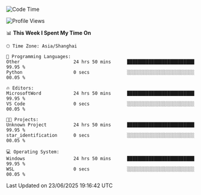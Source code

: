 <!--START_SECTION:waka-->
![Code Time](http://img.shields.io/badge/Code%20Time-3%2C017%20hrs%2042%20mins-blue)

![Profile Views](http://img.shields.io/badge/Profile%20Views-0-blue)

📊 **This Week I Spent My Time On** 

```text
🕑︎ Time Zone: Asia/Shanghai

💬 Programming Languages: 
Other                    24 hrs 50 mins      █████████████████████████   99.95 % 
Python                   0 secs              ░░░░░░░░░░░░░░░░░░░░░░░░░   00.05 % 

🔥 Editors: 
MicrosoftWord            24 hrs 50 mins      █████████████████████████   99.95 % 
VS Code                  0 secs              ░░░░░░░░░░░░░░░░░░░░░░░░░   00.05 % 

🐱‍💻 Projects: 
Unknown Project          24 hrs 50 mins      █████████████████████████   99.95 % 
star_identification      0 secs              ░░░░░░░░░░░░░░░░░░░░░░░░░   00.05 % 

💻 Operating System: 
Windows                  24 hrs 50 mins      █████████████████████████   99.95 % 
WSL                      0 secs              ░░░░░░░░░░░░░░░░░░░░░░░░░   00.05 % 
```


 Last Updated on 23/06/2025 19:16:42 UTC
<!--END_SECTION:waka-->